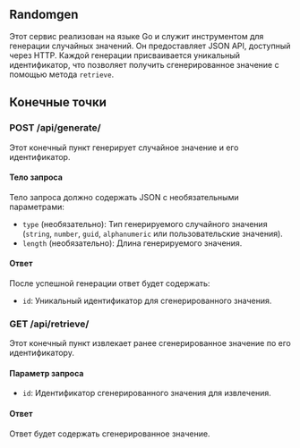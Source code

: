 ## Randomgen

Этот сервис реализован на языке Go и служит инструментом для генерации случайных значений. Он предоставляет JSON API, доступный через HTTP. Каждой генерации присваивается уникальный идентификатор, что позволяет получить сгенерированное значение с помощью метода `retrieve`.

## Конечные точки

### POST /api/generate/

Этот конечный пункт генерирует случайное значение и его идентификатор.

#### Тело запроса

Тело запроса должно содержать JSON с необязательными параметрами:
- `type` (необязательно): Тип генерируемого случайного значения (`string`, `number`, `guid`, `alphanumeric` или пользовательские значения).
- `length` (необязательно): Длина генерируемого значения.

#### Ответ

После успешной генерации ответ будет содержать:
- `id`: Уникальный идентификатор для сгенерированного значения.

### GET /api/retrieve/

Этот конечный пункт извлекает ранее сгенерированное значение по его идентификатору.

#### Параметр запроса

- `id`: Идентификатор сгенерированного значения для извлечения.

#### Ответ

Ответ будет содержать сгенерированное значение.
